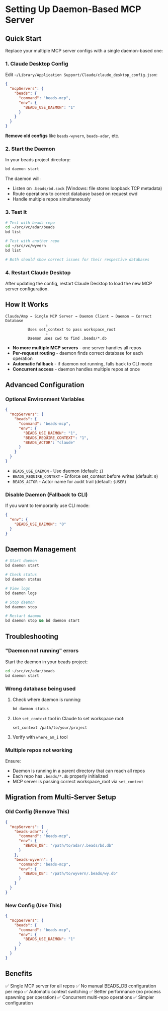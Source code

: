# Setting Up Daemon-Based MCP Server

## Quick Start

Replace your multiple MCP server configs with a single daemon-based one:

### 1. Claude Desktop Config

Edit `~/Library/Application Support/Claude/claude_desktop_config.json`:

```json
{
  "mcpServers": {
    "beads": {
      "command": "beads-mcp",
      "env": {
        "BEADS_USE_DAEMON": "1"
      }
    }
  }
}
```

**Remove old configs** like `beads-wyvern`, `beads-adar`, etc.

### 2. Start the Daemon

In your beads project directory:

```bash
bd daemon start
```

The daemon will:
- Listen on `.beads/bd.sock` (Windows: file stores loopback TCP metadata)
- Route operations to correct database based on request cwd
- Handle multiple repos simultaneously

### 3. Test It

```bash
# Test with beads repo
cd ~/src/vc/adar/beads
bd list

# Test with another repo
cd ~/src/vc/wyvern
bd list

# Both should show correct issues for their respective databases
```

### 4. Restart Claude Desktop

After updating the config, restart Claude Desktop to load the new MCP server configuration.

## How It Works

```
Claude/Amp → Single MCP Server → Daemon Client → Daemon → Correct Database
                  ↓ 
          Uses set_context to pass workspace_root
                  ↓
          Daemon uses cwd to find .beads/*.db
```

- **No more multiple MCP servers** - one server handles all repos
- **Per-request routing** - daemon finds correct database for each operation
- **Automatic fallback** - if daemon not running, falls back to CLI mode
- **Concurrent access** - daemon handles multiple repos at once

## Advanced Configuration

### Optional Environment Variables

```json
{
  "mcpServers": {
    "beads": {
      "command": "beads-mcp",
      "env": {
        "BEADS_USE_DAEMON": "1",
        "BEADS_REQUIRE_CONTEXT": "1",
        "BEADS_ACTOR": "claude"
      }
    }
  }
}
```

- `BEADS_USE_DAEMON` - Use daemon (default: `1`)
- `BEADS_REQUIRE_CONTEXT` - Enforce set_context before writes (default: `0`)
- `BEADS_ACTOR` - Actor name for audit trail (default: `$USER`)

### Disable Daemon (Fallback to CLI)

If you want to temporarily use CLI mode:

```json
{
  "env": {
    "BEADS_USE_DAEMON": "0"
  }
}
```

## Daemon Management

```bash
# Start daemon
bd daemon start

# Check status
bd daemon status

# View logs
bd daemon logs

# Stop daemon
bd daemon stop

# Restart daemon
bd daemon stop && bd daemon start
```

## Troubleshooting

### "Daemon not running" errors

Start the daemon in your beads project:
```bash
cd ~/src/vc/adar/beads
bd daemon start
```

### Wrong database being used

1. Check where daemon is running:
   ```bash
   bd daemon status
   ```

2. Use `set_context` tool in Claude to set workspace root:
   ```
   set_context /path/to/your/project
   ```

3. Verify with `where_am_i` tool

### Multiple repos not working

Ensure:
- Daemon is running in a parent directory that can reach all repos
- Each repo has `.beads/*.db` properly initialized
- MCP server is passing correct workspace_root via `set_context`

## Migration from Multi-Server Setup

### Old Config (Remove This)

```json
{
  "mcpServers": {
    "beads-adar": {
      "command": "beads-mcp",
      "env": {
        "BEADS_DB": "/path/to/adar/.beads/bd.db"
      }
    },
    "beads-wyvern": {
      "command": "beads-mcp",
      "env": {
        "BEADS_DB": "/path/to/wyvern/.beads/wy.db"
      }
    }
  }
}
```

### New Config (Use This)

```json
{
  "mcpServers": {
    "beads": {
      "command": "beads-mcp",
      "env": {
        "BEADS_USE_DAEMON": "1"
      }
    }
  }
}
```

## Benefits

✅ Single MCP server for all repos
✅ No manual BEADS_DB configuration per repo
✅ Automatic context switching
✅ Better performance (no process spawning per operation)
✅ Concurrent multi-repo operations
✅ Simpler configuration
